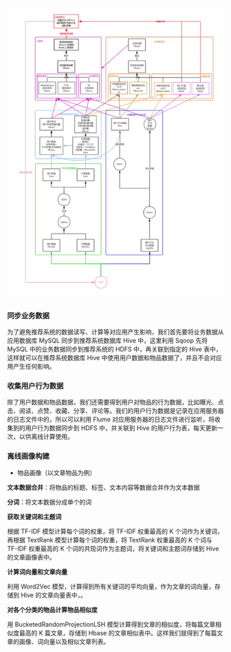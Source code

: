 ![12790782-40327d59055eba56](离线层.assets/1.png)

### 同步业务数据

 为了避免推荐系统的数据读写、计算等对应用产生影响，我们首先要将业务数据从应用数据库 MySQL 同步到推荐系统数据库 Hive 中，这里利用 Sqoop 先将 MySQL 中的业务数据同步到推荐系统的 HDFS 中，再关联到指定的 Hive 表中，这样就可以在推荐系统数据库 Hive 中使用用户数据和物品数据了，并且不会对应用产生任何影响。

### 收集用户行为数据
 除了用户数据和物品数据，我们还需要得到用户对物品的行为数据，比如曝光、点击、阅读、点赞、收藏、分享、评论等。我们的用户行为数据是记录在应用服务器的日志文件中的，所以可以利用 Flume 对应用服务器的日志文件进行监听，将收集到的用户行为数据同步到 HDFS 中，并关联到 Hive 的用户行为表，每天更新一次，以供离线计算使用。

### 离线画像构建

- 物品画像（以文章物品为例）

**文本数据合并**：将物品的标题、标签、文本内容等数据合并作为文本数据

**分词**：将文本数据分成单个的词

**获取关键词和主题词**

根据 TF-IDF 模型计算每个词的权重，将 TF-IDF 权重最高的 K 个词作为关键词，再根据 TextRank 模型计算每个词的权重，将 TextRank 权重最高的 K 个词与 TF-IDF 权重最高的 K 个词的共现词作为主题词，将关键词和主题词存储到 Hive 的文章画像表中。

**计算词向量和文章向量**

利用 Word2Vec 模型，计算得到所有关键词的平均向量，作为文章的词向量，存储到 Hive 的文章向量表中，。

**对各个分类的物品计算物品相似度**

用 BucketedRandomProjectionLSH 模型计算得到文章的相似度，将每篇文章相似度最高的 K 篇文章，存储到 Hbase 的文章相似表中。这样我们就得到了每篇文章的画像、词向量以及相似文章列表。

